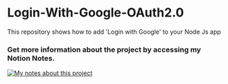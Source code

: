 # Login-With-Google-OAuth2.0

This repository shows how to add 'Login with Google' to your Node Js app

### Get more information about the project by accessing my Notion Notes.
[<img alt="My notes about this project" src="https://img.shields.io/badge/Notion-000000?style=for-the-badge&logo=notion&logoColor=white" />](https://heather-scourge-972.notion.site/Google-OAuth2-Node-js-3a557c097f214d918986dad572d3127f)
